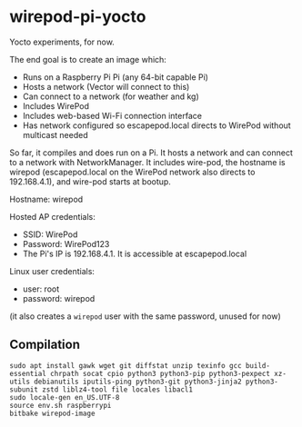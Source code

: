# wirepod-pi-yocto

Yocto experiments, for now.

The end goal is to create an image which:

-	Runs on a Raspberry Pi Pi (any 64-bit capable Pi)
-	Hosts a network (Vector will connect to this)
-	Can connect to a network (for weather and kg)
-	Includes WirePod
-	Includes web-based Wi-Fi connection interface
-	Has network configured so escapepod.local directs to WirePod without multicast needed

So far, it compiles and does run on a Pi. It hosts a network and can connect to a network with NetworkManager. It includes wire-pod, the hostname is wirepod (escapepod.local on the WirePod network also directs to 192.168.4.1), and wire-pod starts at bootup.

Hostname: wirepod

Hosted AP credentials:

-	SSID: WirePod
-	Password: WirePod123
-	The Pi's IP is 192.168.4.1. It is accessible at escapepod.local


Linux user credentials:

-	user: root
-	password: wirepod

(it also creates a `wirepod` user with the same password, unused for now)

## Compilation

```
sudo apt install gawk wget git diffstat unzip texinfo gcc build-essential chrpath socat cpio python3 python3-pip python3-pexpect xz-utils debianutils iputils-ping python3-git python3-jinja2 python3-subunit zstd liblz4-tool file locales libacl1
sudo locale-gen en_US.UTF-8
source env.sh raspberrypi
bitbake wirepod-image
```
